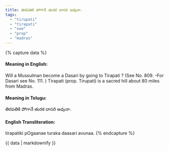 ```yaml
---
title: తిరపతికి పోగానే తురక దాసరి అవునా.
tags:
  - "tirupati"
  - "tirapati"
  - "see"
  - "prop"
  - "madras"
---
```


{% capture data %}
#### Meaning in English:
Will a Mussulman become a Dasari by going to Tirapati ?
(See No. 809. -For Dasari see No. 111. )
Tirapati (prop. Tirupati) is a sacred hill about 80 miles from Madras.

#### Meaning in Telugu:
తిరపతికి పోగానే తురక దాసరి అవునా.

#### English Transliteration:
tirapatiki pOgaanae turaka daasari avunaa.
{% endcapture %}

<div class="notice">{{ data | markdownify }}</div>

